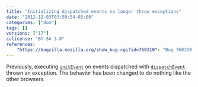 ```yaml
---
title: "Initializing dispatched events no longer throw exceptions"
date: "2012-12-03T03:50:54-05:00"
categories: ["dom"]
tags: []
versions: ["17"]
cclicense: "BY-SA 3.0"
references:
    "https://bugzilla.mozilla.org/show_bug.cgi?id=768310": "Bug 768310 – initEvent on already-dispatched event should be a noop (rather than throwing)"
---
```

Previously, executing [`initEvent`](https://developer.mozilla.org/en-US/docs/Web/API/event.initEvent) on events dispatched with [`dispatchEvent`](https://developer.mozilla.org/en-US/docs/Web/API/EventTarget.dispatchEvent) thrown an exception. The behavior has been changed to do nothing like the other browsers.
